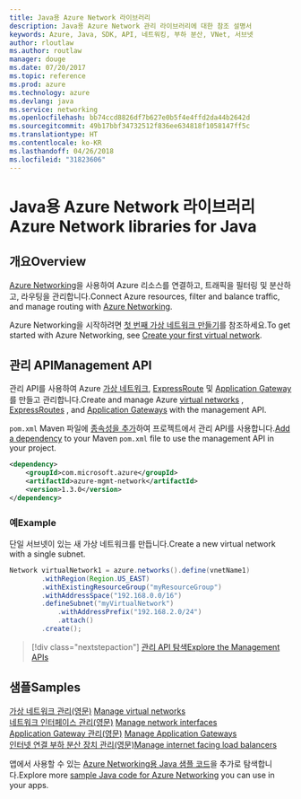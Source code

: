 ```yaml
---
title: Java용 Azure Network 라이브러리
description: Java용 Azure Network 관리 라이브러리에 대한 참조 설명서
keywords: Azure, Java, SDK, API, 네트워킹, 부하 분산, VNet, 서브넷
author: rloutlaw
ms.author: routlaw
manager: douge
ms.date: 07/20/2017
ms.topic: reference
ms.prod: azure
ms.technology: azure
ms.devlang: java
ms.service: networking
ms.openlocfilehash: bb74ccd8826df7b627e0b5f4e4ffd2da44b2642d
ms.sourcegitcommit: 49b17bbf34732512f836ee634818f1058147ff5c
ms.translationtype: HT
ms.contentlocale: ko-KR
ms.lasthandoff: 04/26/2018
ms.locfileid: "31823606"
---
```

# <a name="azure-network-libraries-for-java"></a><span data-ttu-id="09336-104">Java용 Azure Network 라이브러리</span><span class="sxs-lookup"><span data-stu-id="09336-104">Azure Network libraries for Java</span></span>

## <a name="overview"></a><span data-ttu-id="09336-105">개요</span><span class="sxs-lookup"><span data-stu-id="09336-105">Overview</span></span>

<span data-ttu-id="09336-106">[Azure Networking](/azure/networking/networking-overview)을 사용하여 Azure 리소스를 연결하고, 트래픽을 필터링 및 분산하고, 라우팅을 관리합니다.</span><span class="sxs-lookup"><span data-stu-id="09336-106">Connect Azure resources, filter and balance traffic, and manage routing with [Azure Networking](/azure/networking/networking-overview).</span></span>

<span data-ttu-id="09336-107">Azure Networking을 시작하려면 [첫 번째 가상 네트워크 만들기](/azure/virtual-network/virtual-network-get-started-vnet-subnet)를 참조하세요.</span><span class="sxs-lookup"><span data-stu-id="09336-107">To get started with Azure Networking, see [Create your first virtual network](/azure/virtual-network/virtual-network-get-started-vnet-subnet).</span></span>

## <a name="management-api"></a><span data-ttu-id="09336-108">관리 API</span><span class="sxs-lookup"><span data-stu-id="09336-108">Management API</span></span>

<span data-ttu-id="09336-109">관리 API를 사용하여 Azure [가상 네트워크](/azure/virtual-network/virtual-networks-overview), [ExpressRoute](/azure/expressroute/) 및 [Application Gateway](/azure/application-gateway/)를 만들고 관리합니다.</span><span class="sxs-lookup"><span data-stu-id="09336-109">Create and manage Azure [virtual networks](/azure/virtual-network/virtual-networks-overview) , [ExpressRoutes](/azure/expressroute/) , and [Application Gateways](/azure/application-gateway/) with the management API.</span></span>

<span data-ttu-id="09336-110">`pom.xml` Maven 파일에 [종속성을 추가](https://maven.apache.org/guides/getting-started/index.html#How_do_I_use_external_dependencies)하여 프로젝트에서 관리 API를 사용합니다.</span><span class="sxs-lookup"><span data-stu-id="09336-110">[Add a dependency](https://maven.apache.org/guides/getting-started/index.html#How_do_I_use_external_dependencies) to your Maven `pom.xml` file to use the management API in your project.</span></span>  

```XML
<dependency>
    <groupId>com.microsoft.azure</groupId>
    <artifactId>azure-mgmt-network</artifactId>
    <version>1.3.0</version>
</dependency>
```   

### <a name="example"></a><span data-ttu-id="09336-111">예</span><span class="sxs-lookup"><span data-stu-id="09336-111">Example</span></span>

<span data-ttu-id="09336-112">단일 서브넷이 있는 새 가상 네트워크를 만듭니다.</span><span class="sxs-lookup"><span data-stu-id="09336-112">Create a new virtual network with a single subnet.</span></span>

```java
Network virtualNetwork1 = azure.networks().define(vnetName1)
        .withRegion(Region.US_EAST)
        .withExistingResourceGroup("myResourceGroup")
        .withAddressSpace("192.168.0.0/16")
        .defineSubnet("myVirtualNetwork")
            .withAddressPrefix("192.168.2.0/24")
            .attach()
        .create();
```

> [!div class="nextstepaction"]
> [<span data-ttu-id="09336-113">관리 API 탐색</span><span class="sxs-lookup"><span data-stu-id="09336-113">Explore the Management APIs</span></span>](/java/api/overview/azure/networking/management)

## <a name="samples"></a><span data-ttu-id="09336-114">샘플</span><span class="sxs-lookup"><span data-stu-id="09336-114">Samples</span></span>

<span data-ttu-id="09336-115">[가상 네트워크 관리(영문)](https://github.com/Azure-Samples/network-java-manage-virtual-network) </span><span class="sxs-lookup"><span data-stu-id="09336-115">[Manage virtual networks](https://github.com/Azure-Samples/network-java-manage-virtual-network) </span></span>  
<span data-ttu-id="09336-116">[네트워크 인터페이스 관리(영문)](https://github.com/Azure-Samples/network-java-manage-network-interface) </span><span class="sxs-lookup"><span data-stu-id="09336-116">[Manage network interfaces](https://github.com/Azure-Samples/network-java-manage-network-interface) </span></span>  
<span data-ttu-id="09336-117">[Application Gateway 관리(영문)](https://github.com/Azure-Samples/application-gateway-java-manage-simple-application-gateways) </span><span class="sxs-lookup"><span data-stu-id="09336-117">[Manage Application Gateways](https://github.com/Azure-Samples/application-gateway-java-manage-simple-application-gateways) </span></span>  
[<span data-ttu-id="09336-118">인터넷 연결 부하 분산 장치 관리(영문)</span><span class="sxs-lookup"><span data-stu-id="09336-118">Manage internet facing load balancers</span></span>](https://github.com/Azure-Samples/network-java-manage-internet-facing-load-balancers)   

<span data-ttu-id="09336-119">앱에서 사용할 수 있는 [Azure Networking용 Java 샘플 코드](https://azure.microsoft.com/resources/samples/?platform=java&term=network)을 추가로 탐색합니다.</span><span class="sxs-lookup"><span data-stu-id="09336-119">Explore more [sample Java code for Azure Networking](https://azure.microsoft.com/resources/samples/?platform=java&term=network) you can use in your apps.</span></span>
